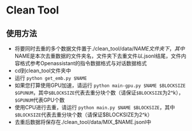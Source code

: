 # Clean Tool
## 使用方法
- 将要同时去重的多个数据文件置于./clean_tool/data/$NAME文件夹下，其中$NAME是本次去重数据的文件夹名，文件夹下去重文件以.jsonl结尾，文件内容格式参考Openassistant的指令数据格式与对话数据格式
- cd到clean_tool文件夹中
- 运行 `python get_emb.py $NAME`
- 如果您打算使用GPU加速，请运行 `python main-gpu.py $NAME $BLOCKSIZE $GPUNUM`，其中`$BLOCKSIZE`代表去重分块个数（请保证`$BLOCKSIZE`为2^k），`$GPUNUM`代表GPU个数
- 使用CPU进行去重，请运行 `python main.py $NAME $BLOCKSIZE`，其中`$BLOCKSIZE`代表去重分块个数（请保证$BLOCKSIZE为2^k）
- 去重后数据将保存在./clean_tool/data/MIX_$NAME.jsonl中
